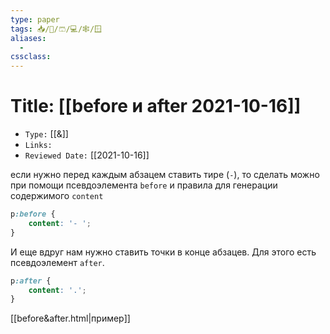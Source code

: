 ```yaml
---
type: paper
tags: 📥️/📜️/🩳/💻/🕸/🪟
aliases:
  - 
cssclass: 
---
```




# Title: **[[before  и after 2021-10-16]]**
- `Type:` [[&]]
- `Links:`
- `Reviewed Date:` [[2021-10-16]]

если нужно перед каждым абзацем ставить тире (`-`), то сделать можно при помощи псевдоэлемента `before` и правила для генерации содержимого `content`

```css
p:before {  
	content: '- ';  
}
```

И еще вдруг нам нужно ставить точки в конце абзацев. Для этого есть псевдоэлемент `after`.

```css
p:after {  
	content: '.';  
}
```

[[before&after.html|пример]]